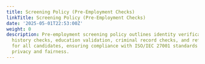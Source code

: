 ```yaml
---
title: Screening Policy (Pre-Employment Checks)
linkTitle: Screening Policy (Pre-Employment Checks)
date: '2025-05-01T22:53:00Z'
weight: 0
description: Pre-employment screening policy outlines identity verification, employment
  history checks, education validation, criminal record checks, and reference checks
  for all candidates, ensuring compliance with ISO/IEC 27001 standards while respecting
  privacy and fairness.
---
```



<!-- Unsupported block type: unsupported -->